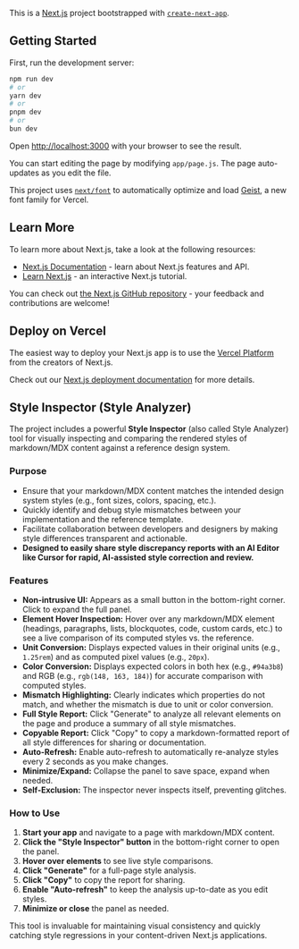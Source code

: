 This is a [Next.js](https://nextjs.org) project bootstrapped with [`create-next-app`](https://github.com/vercel/next.js/tree/canary/packages/create-next-app).

## Getting Started

First, run the development server:

```bash
npm run dev
# or
yarn dev
# or
pnpm dev
# or
bun dev
```

Open [http://localhost:3000](http://localhost:3000) with your browser to see the result.

You can start editing the page by modifying `app/page.js`. The page auto-updates as you edit the file.

This project uses [`next/font`](https://nextjs.org/docs/app/building-your-application/optimizing/fonts) to automatically optimize and load [Geist](https://vercel.com/font), a new font family for Vercel.

## Learn More

To learn more about Next.js, take a look at the following resources:

- [Next.js Documentation](https://nextjs.org/docs) - learn about Next.js features and API.
- [Learn Next.js](https://nextjs.org/learn) - an interactive Next.js tutorial.

You can check out [the Next.js GitHub repository](https://github.com/vercel/next.js) - your feedback and contributions are welcome!

## Deploy on Vercel

The easiest way to deploy your Next.js app is to use the [Vercel Platform](https://vercel.com/new?utm_medium=default-template&filter=next.js&utm_source=create-next-app&utm_campaign=create-next-app-readme) from the creators of Next.js.

Check out our [Next.js deployment documentation](https://nextjs.org/docs/app/building-your-application/deploying) for more details.

## Style Inspector (Style Analyzer)

The project includes a powerful **Style Inspector** (also called Style Analyzer) tool for visually inspecting and comparing the rendered styles of markdown/MDX content against a reference design system.

### Purpose
- Ensure that your markdown/MDX content matches the intended design system styles (e.g., font sizes, colors, spacing, etc.).
- Quickly identify and debug style mismatches between your implementation and the reference template.
- Facilitate collaboration between developers and designers by making style differences transparent and actionable.
- **Designed to easily share style discrepancy reports with an AI Editor like Cursor for rapid, AI-assisted style correction and review.**

### Features
- **Non-intrusive UI:** Appears as a small button in the bottom-right corner. Click to expand the full panel.
- **Element Hover Inspection:** Hover over any markdown/MDX element (headings, paragraphs, lists, blockquotes, code, custom cards, etc.) to see a live comparison of its computed styles vs. the reference.
- **Unit Conversion:** Displays expected values in their original units (e.g., `1.25rem`) and as computed pixel values (e.g., `20px`).
- **Color Conversion:** Displays expected colors in both hex (e.g., `#94a3b8`) and RGB (e.g., `rgb(148, 163, 184)`) for accurate comparison with computed styles.
- **Mismatch Highlighting:** Clearly indicates which properties do not match, and whether the mismatch is due to unit or color conversion.
- **Full Style Report:** Click "Generate" to analyze all relevant elements on the page and produce a summary of all style mismatches.
- **Copyable Report:** Click "Copy" to copy a markdown-formatted report of all style differences for sharing or documentation.
- **Auto-Refresh:** Enable auto-refresh to automatically re-analyze styles every 2 seconds as you make changes.
- **Minimize/Expand:** Collapse the panel to save space, expand when needed.
- **Self-Exclusion:** The inspector never inspects itself, preventing glitches.

### How to Use
1. **Start your app** and navigate to a page with markdown/MDX content.
2. **Click the "Style Inspector" button** in the bottom-right corner to open the panel.
3. **Hover over elements** to see live style comparisons.
4. **Click "Generate"** for a full-page style analysis.
5. **Click "Copy"** to copy the report for sharing.
6. **Enable "Auto-refresh"** to keep the analysis up-to-date as you edit styles.
7. **Minimize or close** the panel as needed.

This tool is invaluable for maintaining visual consistency and quickly catching style regressions in your content-driven Next.js applications.
